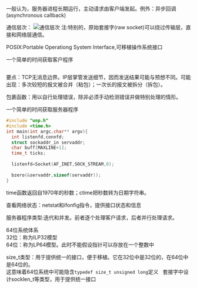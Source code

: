 一般认为，服务器进程长期运行，主动请求由客户端发起。例外：异步回调(asynchronous callback)

通信层次：
![通信层次](https://github.com/yang-sk/note_unix_network_program_1/blob/master/C1_Introduction/img/net_communicate_levels.png?raw=true)
注:特别的，原始套接字(raw socket)可以绕过传输层，直接和网络层通信。

POSIX:Portable Operationg System Interface,可移植操作系统接口

一个简单的时间获取客户程序
```c

```
要点：TCP无消息边界。IP层掌管发送细节，因而发送结果可能与预想不同。可能出现：多次较短的报文被合并（粘包）；一次长的报文被拆分（拆包）。

包裹函数：用以自行处理错误，除非必须手动检测错误并做特别处理的情形。

一个简单的时间获取服务器程序
```c
#include "unp.h"
#include <time.h>
int main(int argc,char** argv){
  int listenfd,connfd;
  struct sockaddr_in servaddr;
  char buff[MAXLINE+1];
  time_t ticks;
  
  listenfd=Socket(AF_INET,SOCK_STREAM,0);
  
  bzero(&servaddr,sizeof(servaddr));
}
```
time函数返回自1970年的秒数；ctime把秒数转为日期字符串。

查看网络状态：netstat和ifonfig指令，提供接口状态和信息

服务器程序类型:迭代和并发。前者逐个处理客户请求，后者并行处理请求。

64位系统体系  
32位：称为ILP32模型  
64位：称为LP64模型。此时不能假设指针可以存放在一个整数中  

size_t类型：用于提供统一的接口，便于移植。它在32位中是32位的，在64位中是64位的。  
这意味着64位系统中可能隐含`typedef size_t unsigned long`定义  
套接字中设计socklen_t等类型，用于提供统一接口


